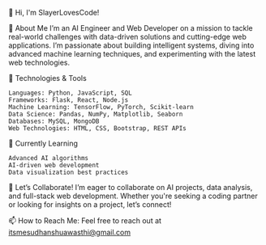 👋 Hi, I'm SlayerLovesCode!

🚀 About Me
I’m an AI Engineer and Web Developer on a mission to tackle real-world challenges with data-driven solutions and cutting-edge web applications. I’m passionate about building intelligent systems, diving into advanced machine learning techniques, and experimenting with the latest web technologies.

🔧 Technologies & Tools

    Languages: Python, JavaScript, SQL
    Frameworks: Flask, React, Node.js
    Machine Learning: TensorFlow, PyTorch, Scikit-learn
    Data Science: Pandas, NumPy, Matplotlib, Seaborn
    Databases: MySQL, MongoDB
    Web Technologies: HTML, CSS, Bootstrap, REST APIs

🌱 Currently Learning

    Advanced AI algorithms
    AI-driven web development
    Data visualization best practices

🤝 Let’s Collaborate!
I’m eager to collaborate on AI projects, data analysis, and full-stack web development. Whether you're seeking a coding partner or looking for insights on a project, let’s connect!

📫 How to Reach Me:
Feel free to reach out at itsmesudhanshuawasthi@gmail.com
